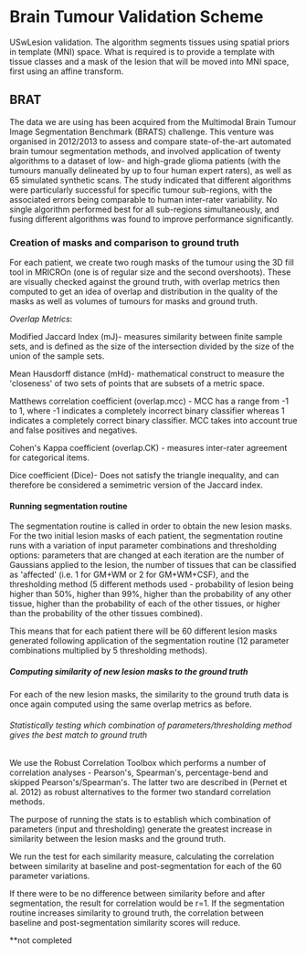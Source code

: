 # Brain Tumour Validation Scheme

USwLesion validation. The algorithm segments tissues using spatial priors in template (MNI) space. What is required is to provide a template with tissue classes and a mask of the lesion that will be moved into MNI space, first using an affine transform.

## BRAT

The data we are using has been acquired from the Multimodal Brain Tumour Image Segmentation Benchmark (BRATS) challenge. This venture was organised in 2012/2013 to assess and compare state-of-the-art automated brain tumour segmentation methods, and involved application of twenty algorithms to a dataset of low- and high-grade glioma patients (with the tumours manually delineated by up to four human expert raters), as well as 65 simulated synthetic scans. The study indicated that different algorithms were particularly successful for specific tumour sub-regions, with the associated errors being comparable to human inter-rater variability. No single algorithm performed best for all sub-regions simultaneously, and fusing different algorithms was found to improve performance significantly.

### Creation of masks and comparison to ground truth

For each patient, we create two rough masks of the tumour using the 3D fill tool in MRICROn (one is of regular size and the second overshoots). These are visually checked against the ground truth, with overlap metrics then computed to get an idea of overlap and distribution in the quality of the masks as well as volumes of tumours for masks and ground truth.

*_Overlap Metrics_*:

Modified Jaccard Index (mJ)- measures similarity between finite sample sets, and is defined as the size of the intersection divided by the size of the union of the sample sets.

Mean Hausdorff distance (mHd)- mathematical construct to measure the 'closeness' of two sets of points that are subsets of a metric space.

Matthews correlation coefficient (overlap.mcc) - MCC has a range from -1 to 1, where -1 indicates a completely incorrect binary classifier whereas 1 indicates a completely correct binary classifier. MCC takes into account true and false positives and negatives.

Cohen's Kappa coefficient (overlap.CK) - measures inter-rater agreement for categorical items.

Dice coefficient (Dice)- Does not satisfy the triangle inequality, and can therefore be considered a semimetric version of the Jaccard index.

#### Running segmentation routine

The segmentation routine is called in order to obtain the new lesion masks. For the two initial lesion masks of each patient, the segmentation routine runs with a variation of input parameter combinations and thresholding options: parameters that are changed at each iteration are the number of Gaussians applied to the lesion, the number of tissues that can be classified as 'affected' (i.e. 1 for GM+WM or 2 for GM+WM+CSF), and the thresholding method (5 different methods used - probability of lesion being higher than 50%, higher than 99%, higher than the probability of any other tissue, higher than the probability of each of the other tissues, or higher than the probability of the other tissues combined).

This means that for each patient there will be 60 different lesion masks generated following application of the segmentation routine (12 parameter combinations multiplied by 5 thresholding methods).

##### Computing similarity of new lesion masks to the ground truth

For each of the new lesion masks, the similarity to the ground truth data is once again computed using the same overlap metrics as before.

###### Statistically testing which combination of parameters/thresholding method gives the best match to ground truth

We use the Robust Correlation Toolbox which performs a number of correlation analyses - Pearson's, Spearman's, percentage-bend and skipped Pearson's/Spearman's. The latter two are described in (Pernet et al. 2012) as robust alternatives to the former two standard correlation methods.

The purpose of running the stats is to establish which combination of parameters (input and thresholding) generate the greatest increase in similarity between the lesion masks and the ground truth.

We run the test for each similarity measure, calculating the correlation between similarity at baseline and post-segmentation for each of the 60 parameter variations.

If there were to be no difference between similarity before and after segmentation, the result for correlation would be r=1.
If the segmentation routine increases similarity to ground truth, the correlation between baseline and post-segmentation similarity scores will reduce.

**not completed 
